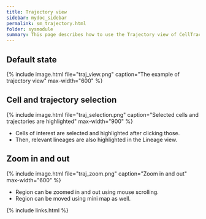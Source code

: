 ```yaml
---
title: Trajectory view
sidebar: mydoc_sidebar
permalink: sm_trajectory.html
folder: sysmodule
summary: This page describes how to use the Trajectory view of CellTrackVis.
---
```


## Default state

{% include image.html file="traj_view.png" caption="The example of trajectory view" max-width="600" %}

## Cell and trajectory selection

{% include image.html file="traj_selection.png" caption="Selected cells and trajectories are highlighted" max-width="900" %}

* Cells of interest are selected and highlighted after clicking those.
* Then, relevant lineages are also highlighted in the Lineage view.

## Zoom in and out

{% include image.html file="traj_zoom.png" caption="Zoom in and out" max-width="600" %}

* Region can be zoomed in and out using mouse scrolling.
* Region can be moved using mini map as well.

{% include links.html %}

